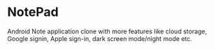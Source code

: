 # NotePad
Android Note application clone with more features like cloud storage, Google signin, Apple sign-in, dark screen mode/night mode etc.
